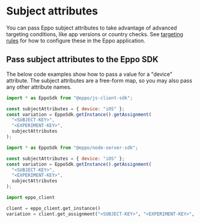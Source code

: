 # Subject attributes

You can pass Eppo subject attributes to take advantage of advanced targeting conditions, like app versions or country checks. See [targeting rules](/feature-flagging/targeting) for how to configure these in the Eppo application.

## Pass subject attributes to the Eppo SDK

The below code examples show how to pass a value for a "device" attribute. The subject attributes are a free-form map, so you may also pass any other attribute names.

<Tabs>
<TabItem value="javascript" label="JavaScript (Client)">

```javascript
import * as EppoSdk from "@eppo/js-client-sdk";

const subjectAttributes = { device: "iOS" };
const variation = EppoSdk.getInstance().getAssignment(
  "<SUBJECT-KEY>",
  "<EXPERIMENT-KEY>",
  subjectAttributes
);
```

</TabItem>

<TabItem value="node" label="Node">

```javascript
import * as EppoSdk from "@eppo/node-server-sdk";

const subjectAttributes = { device: "iOS" };
const variation = EppoSdk.getInstance().getAssignment(
  "<SUBJECT-KEY>",
  "<EXPERIMENT-KEY>",
  subjectAttributes
);
```

</TabItem>

<TabItem value="python" label="Python">

```python
import eppo_client

client = eppo_client.get_instance()
variation = client.get_assignment("<SUBJECT-KEY>", "<EXPERIMENT-KEY>", { "device": "iOS" })
```

</TabItem>
</Tabs>